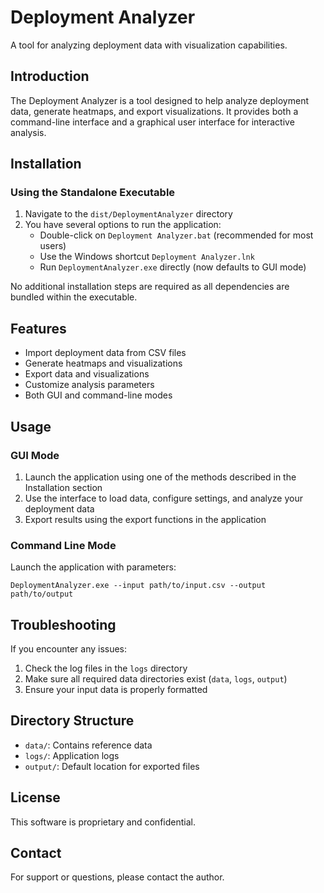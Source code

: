 # Deployment Analyzer

A tool for analyzing deployment data with visualization capabilities.

## Introduction

The Deployment Analyzer is a tool designed to help analyze deployment data, generate heatmaps, and export visualizations. It provides both a command-line interface and a graphical user interface for interactive analysis.

## Installation

### Using the Standalone Executable

1. Navigate to the `dist/DeploymentAnalyzer` directory
2. You have several options to run the application:
   - Double-click on `Deployment Analyzer.bat` (recommended for most users)
   - Use the Windows shortcut `Deployment Analyzer.lnk`
   - Run `DeploymentAnalyzer.exe` directly (now defaults to GUI mode)

No additional installation steps are required as all dependencies are bundled within the executable.

## Features

- Import deployment data from CSV files
- Generate heatmaps and visualizations
- Export data and visualizations
- Customize analysis parameters
- Both GUI and command-line modes

## Usage

### GUI Mode

1. Launch the application using one of the methods described in the Installation section
2. Use the interface to load data, configure settings, and analyze your deployment data
3. Export results using the export functions in the application

### Command Line Mode

Launch the application with parameters:

```
DeploymentAnalyzer.exe --input path/to/input.csv --output path/to/output
```

## Troubleshooting

If you encounter any issues:

1. Check the log files in the `logs` directory
2. Make sure all required data directories exist (`data`, `logs`, `output`)
3. Ensure your input data is properly formatted

## Directory Structure

- `data/`: Contains reference data
- `logs/`: Application logs
- `output/`: Default location for exported files

## License

This software is proprietary and confidential.

## Contact

For support or questions, please contact the author.
